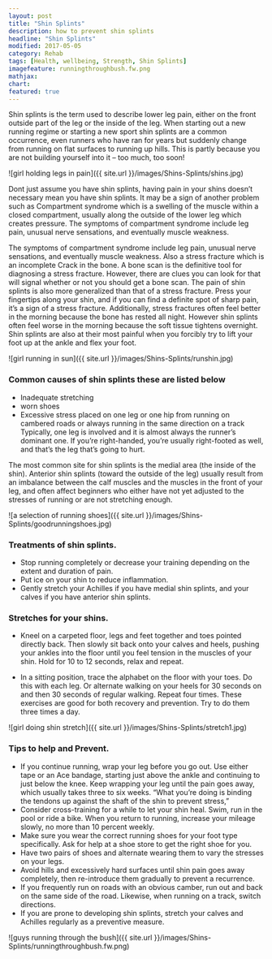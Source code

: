 ```yaml
---
layout: post
title: "Shin Splints"
description: how to prevent shin splints 
headline: "Shin Splints"
modified: 2017-05-05
category: Rehab
tags: [Health, wellbeing, Strength, Shin Splints]
imagefeature: runningthroughbush.fw.png
mathjax: 
chart:
featured: true
---
```


<style>

	

		.post-template .notepad-post-content > div:not(.notepad-post-title) p:first-child {

			    font-size: 1rem;
		
		}

		.notepad-post-title h1{

        	color: #e51843!important;
    	}

</style>





Shin splints is the term used to describe lower leg pain, either on the front outside part of the leg or the inside of the leg. When starting out a new running regime or starting a new sport shin splints are a common occurrence, even runners who have ran for years but suddenly change from running on flat surfaces to running up hills. This is partly because you are not building yourself into it – too much, too soon!

![girl holding legs in pain]({{ site.url }}/images/Shins-Splints/shins.jpg)

Dont just assume you have shin splints, having pain in your shins doesn’t necessary mean you have shin splints. It may be a sign of another problem such as Compartment syndrome which is a swelling of the muscle within a closed compartment, usually along the outside of the lower leg which creates pressure. The symptoms of compartment syndrome include leg pain, unusual nerve sensations, and eventually muscle weakness.

The symptoms of compartment syndrome include leg pain, unusual nerve sensations, and eventually muscle weakness. Also a stress fracture which is an incomplete Crack in the bone. A bone scan is the definitive tool for diagnosing a stress fracture. However, there are clues you can look for that will signal whether or not you should get a bone scan. The pain of shin splints is also more generalized than that of a stress fracture. Press your fingertips along your shin, and if you can find a definite spot of sharp pain, it’s a sign of a stress fracture. Additionally, stress fractures often feel better in the morning because the bone has rested all night. However shin splints often feel worse in the morning because the soft tissue tightens overnight. Shin splints are also at their most painful when you forcibly try to lift your foot up at the ankle and flex your foot. 


![girl running in sun]({{ site.url }}/images/Shins-Splints/runshin.jpg)

### Common causes of shin splints these are listed below

+	Inadequate stretching
+	worn shoes
+	Excessive stress placed on one leg or one hip from running on cambered roads or always running in the same direction on a track Typically,		   one leg is involved and it is almost always the runner’s dominant one. If you’re right-handed, you’re usually right-footed as well, and 		that’s the leg that’s going to hurt.

 The most common site for shin splints is the medial area (the inside of the shin). Anterior shin splints (toward the outside of the leg) usually result from an imbalance between the calf muscles and the muscles in the front of your leg, and often affect beginners who either have not yet adjusted to the stresses of running or are not stretching enough. 


![a selection of running shoes]({{ site.url }}/images/Shins-Splints/goodrunningshoes.jpg)


### Treatments of shin splints.

+	Stop running completely or decrease your training depending on the extent and duration of pain.
+	Put ice on your shin to reduce inflammation.
+	Gently stretch your Achilles if you have medial shin splints, and your calves if you have anterior shin splints. 
 	

### Stretches for your shins.

+	Kneel on a carpeted floor, legs and feet together and toes pointed directly back. Then slowly sit back onto your calves and heels, pushing 		your ankles into the floor until you feel tension in the muscles of your shin. Hold for 10 to 12 seconds, relax and repeat.

+	In a sitting position, trace the alphabet on the floor with your toes. Do this with each leg. Or alternate walking on your heels for 30 		seconds on and then 30 seconds of regular walking. Repeat four times. These exercises are good for both recovery and prevention. Try to do 		them 		three times a day.

 

![girl doing shin stretch]({{ site.url }}/images/Shins-Splints/stretch1.jpg)


### Tips to help and Prevent.

+	If you continue running, wrap your leg before you go out. Use either tape or an Ace bandage, starting just above the ankle and continuing to 	just below the knee. Keep wrapping your leg until the pain goes away, which usually takes three to six weeks. “What you’re doing is binding 	the tendons up against the shaft of the shin to prevent stress,” 
+	Consider cross-training for a while to let your shin heal. Swim, run in the pool or ride a bike. When you return to running, increase your 		mileage slowly, no more than 10 percent weekly.
+	Make sure you wear the correct running shoes for your foot type specifically. Ask for help at a shoe store to get the right shoe for you.
+	Have two pairs of shoes and alternate wearing them to vary the stresses on your legs.
+	Avoid hills and excessively hard surfaces until shin pain goes away completely, then re-introduce them gradually to prevent a recurrence.
+	If you frequently run on roads with an obvious camber, run out and back on the same side of the road. Likewise, when running on a track, 		switch directions.
+	If you are prone to developing shin splints, stretch your calves and Achilles regularly as a preventive measure.


![guys running through the bush]({{ site.url }}/images/Shins-Splints/runningthroughbush.fw.png)
 
 






